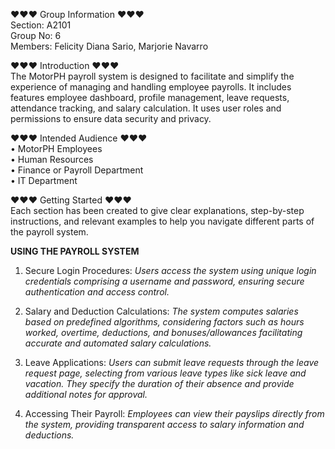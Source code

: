 ♥♥♥ Group Information ♥♥♥                                                                                                                                  
Section: A2101                                                                                                                     
Group No:  6                                                                                                                      
Members: Felicity Diana Sario, Marjorie Navarro                                                                                       






♥♥♥ Introduction ♥♥♥                                                                                                                                                                                                                                                                           
The MotorPH payroll system  is designed to facilitate and simplify the experience of managing and handling employee payrolls. 
It includes features  employee dashboard, profile management, leave requests, attendance  tracking, and salary calculation.
It uses user roles and permissions to ensure data security and privacy.

♥♥♥ Intended Audience ♥♥♥                                                                                                                                                                                                                                                        
• MotorPH Employees                                                                                                                                                                                                                                                               
• Human Resources                                                                                                                                                                                                                                                                 
• Finance or Payroll Department                                                                                                                                                                                                                                                     
• IT Department                                                                                                                                                                                                                                                                  
                                                                                                                                                                                                                                                                                  
 ♥♥♥ Getting Started ♥♥♥  
Each section has been created to give clear explanations, step-by-step instructions, and relevant examples to help you navigate different parts of the payroll system. 


**USING THE PAYROLL SYSTEM**

1. Secure Login Procedures:
   *Users access the system using unique login credentials comprising a username and password, ensuring secure authentication and access control.*

2. Salary and Deduction Calculations:
   *The system computes salaries based on predefined algorithms, considering factors such as hours worked, overtime, deductions, and bonuses/allowances facilitating accurate and automated salary calculations.*

3. Leave Applications:
   *Users can submit leave requests through the leave request page, selecting from various leave types like sick leave and vacation. They specify the duration of their absence and provide additional notes for approval.*

4. Accessing Their Payroll:
   *Employees can view their payslips directly from the system, providing transparent access to salary information and deductions.*
